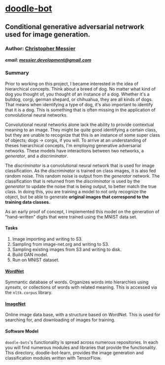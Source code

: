 # [doodle-bot](https://github.com/messiest/doodle-bot)
## Conditional generative adversarial netrwork used for image generation.

### Author: [Christopher Messier](messiest.github.io/)
##### email: [messier.development@gmail.com]()

### Summary
Prior to working on this project, I became interested in the idea of hierarchical concepts.
Think about a breed of dog.
No matter what kind of dog you thought of, you thought of an instance of a dog.
Whether it's a bulldog, corgi, german shepard, or chihuahua, they are all kinds of dogs.
That means when identifying a type of dog, it's also important to identify that it is a dog.
This is something that is often missing in the application of convolutional neural networks.

Convolutional neural networks alone lack the ability to provide contextual meaning to an image.
They might be quite good identifying a certain class, but they are unable to recognize that this is an instance of some super class of objects; dogs $\to$ corgis, if you will.
To arrive at an understanding of theses hierarchical concepts, I'm employing generative adversarial networks.
These models have interactions between two networks, a _generator_, and a _discriminator_.

The _discriminator_ is a convolutional neural network that is used for image classification.
As the _discriminator_ is trained on class images, it is also fed random noise.
This random noise is output from the _generator_ network.
The classification that is returned from the _discriminator_ is used by the _generator_ to update the noise that is being output, to better match the true class.
In doing this, you are training a model to not only recognize the object, but be able to generate __original images that correspond to the training data classes__.

As an early proof of concept, I implemented this model on the generation of "hand-written" digits that were trained using the MNIST data set.

#### Tasks
1. Image importing and writing to S3.
2. Sampling from image-net.org and writing to S3.
3. Sampling existing images from S3 and writing to disk.
4. Build GAN model.
5. Run on MNIST dataset.


#### [WordNet](http://www.nltk.org/howto/wordnet.html)
Symmantic database of words. Organizes words into hierarchies using _synsets_, or collections of words with related meaning.
This is accessed via the `nltk.corpus` library.


#### [ImageNet](https://image-net.org)
Online image data base, with a structure based on WordNet.
This is used for searching for, and downloading of images for training.


#### Software Model
`doodle-bots`'s functionality is spread across numerous repositories.
In each you will find numerous modules and libraries that provide the functionality.
This directory, doodle-bot-learn, provides the image generation and classification modules written with TensorFlow.

